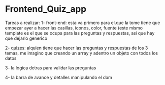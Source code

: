 # Frontend_Quiz_app

Tareas a realizar:
1- front-end: esta va primero para el.que la tome tiene que empezar ayer a hacer las casillas, iconos, color, fuente (este mismo template es el que se ocupa para las preguntas y respuestas, asi que hay que dejarlo generico

2- quizes: alquien tiene que hacer las preguntas y respuestas de los 3 temas, me imagino que creando un array y adentro un objeto con todos los datos

3-  la logica detras para validar las preguntas

4- la barra de avance y detalles manipulando el dom
